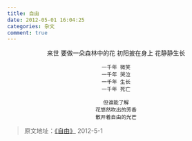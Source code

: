 ```yaml
---
title: 自由
date: 2012-05-01 16:04:25
categories: 杂文
comment: true
---
```


<center>
    来世
    要做一朵森林中的花
    初阳披在身上
    花静静生长
    
    一千年 微笑
    一千年 哭泣
    一千年 生长
    一千年 死亡
    
    但谁能了解
    花悠然吹出的芳香
    散开着自由的光芒
</center>

> 原文地址：[《自由》](https://user.qzone.qq.com/2269681280/blog/1335859489?_t_=0.9508656902853558) 2012-5-1 